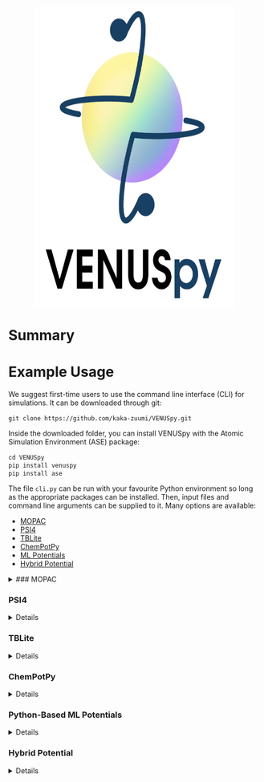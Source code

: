 <p align="center">
  <img align="center" width="400" height="600" src="images/venuspylogo1.png">
</p>

# Summary



# Example Usage

We suggest first-time users to use the command line interface (CLI) for simulations. It can be downloaded through git:

```
git clone https://github.com/kaka-zuumi/VENUSpy.git
```

Inside the downloaded folder, you can install VENUSpy with the Atomic Simulation Environment (ASE) package:

```
cd VENUSpy
pip install venuspy
pip install ase
```

The file `cli.py` can be run with your favourite Python environment so long as the appropriate packages can be installed. Then, input files and command line arguments can be supplied to it. Many options are available:

- [MOPAC](#mopac)
- [PSI4](#psi4)
- [TBLite](#tblite)
- [ChemPotPy](#chempotpy)
- [ML Potentials](#python-based-ml-potentials)
- [Hybrid Potential](#hybrid-potential)

<details>
<summary>### MOPAC</summary>

<img align="right" width="300" height="200" src="images/mopaclogo1.png">

To use MOPAC, it must first be installed somehow. On Ubuntu 24.0 for example, it can be installed with:

```
sudo apt install mopac
```

MOPAC is a general semiempirical software which means that it can be used for most reactions of interest. We will try it out on the B + C2H2 reaction. The input files describing the geometry and PES are as follows:

<details>
<summary>B.C2H2.input.xyz</summary>

```text
5

B      0.000000    0.000000    0.000000
C     -1.707100    1.879500    0.000000
C     -0.611600    2.321200    0.000000
H      0.365700    2.747600    0.000000
H     -2.684400    1.453100    0.000000
```
</details>

<details>
<summary>B.C2H2.input.mopac</summary>

```text
           method AM1
           charge 0
     multiplicity 2
          maxiter 1500
```
</details>

Then, any initial sampling and MD parameters can be given to this so long as the B and C2H2 are kept separate. For example, for a bimolecular collision initiated with 2.4 kcal/mol of collision energy and cold C2H2, the following command works:

```
python -u cli.py B.C2H2.input.xyz B.C2H2.input.mopac . --atomsInFirstGroup "1" --collisionEnergy 2.4 --impactParameter 1.0 --centerOfMassDistance 10.0 --production 100 --interval 1 --time_step 0.15 --INITQPa "thermal" --INITQPb "thermal" --TVIBa 300.0 --TROTa 300.0 --TVIBb 10.0 --TROTb 10.0 --n_threads 1 > production.log
```

Sometimes the SCF calculation in MOPAC does not converge which leads to the error: `ase.calculators.calculator.CalculationFailed: ... failed`. This happens about 1/5 times for this system; restarting it often resolves this.

</details>



### PSI4

<details>

<img align="right" width="400" height="200" src="images/psi4logo1.png">

To use PSI4, it can be installed with `conda`. You can create a conda environment for it like so:

```
conda create --name psi4md psi4 ase -c conda-forge
conda activate psi4md
```

PSI4 is a general ab initio software which means that it can be used for any adiabatic reaction. Thus, it can be used for the same B + C2H2 reaction. The same geometry file `B.C2H2.input.xyz` can be used, while the PES is altered as:

<details>
<summary>B.C2H2.input.xyz</summary>

```text
5

B      0.000000    0.000000    0.000000
C     -1.707100    1.879500    0.000000
C     -0.611600    2.321200    0.000000
H      0.365700    2.747600    0.000000
H     -2.684400    1.453100    0.000000
```
</details>

<details>
<summary>B.C2H2.input.psi4</summary>

```text
referencemethod uhf
     psi4method b3lyp/def2-sv(p)
         charge 0
   multiplicity 2
```
</details>

Similar to the MOPAC implementation, any initial sampling and MD parameters can be given to this so long as the B and C2H2 are kept separate. For example, for a bimolecular collision initiated with 2.4 kcal/mol of collision energy and cold C2H2, the following command works:

```
python -u cli.py B.C2H2.input.xyz B.C2H2.input.psi4 . --atomsInFirstGroup "1" --collisionEnergy 2.4 --impactParameter 1.0 --centerOfMassDistance 10.0 --production 100 --interval 1 --time_step 0.15 --INITQPa "thermal" --INITQPb "thermal" --TVIBa 300.0 --TROTa 300.0 --TVIBb 10.0 --TROTb 10.0 --n_threads 1 > production.log
```

While PSI4 is parallelized, it is a full electronic structure calculation so it takes more than a minute to do the molecular dynamics, let alone the initial sampling. By default, if there are convergence issues at any step of the initial sampling or dynamics, the ab initio calculation is restarted with slightly different or looser parameters. We suggest skipping a full trajectory simulation if trying this as a test.

</details>



### TBLite

<details>

<img align="right" width="400" height="200" src="images/xtblogo1.png">

To use TBLite, it can be installed with `pip`, like so:

```
pip install tblite
```

TBLite is a light-weight implementation of the extended tight-binding (xTB) Hamiltonian, which is a generic enough framework for most chemical reactions. Thus, it can be used for the same B + C2H2 reaction. The same geometry file `B.C2H2.input.xyz` can be used, while the PES is altered as:

<details>
<summary>B.C2H2.input.xyz</summary>

```text
5

B      0.000000    0.000000    0.000000
C     -1.707100    1.879500    0.000000
C     -0.611600    2.321200    0.000000
H      0.365700    2.747600    0.000000
H     -2.684400    1.453100    0.000000
```
</details>

<details>
<summary>B.C2H2.input.xtb</summary>

```text
      xtbmethod GFN2-xTB
         charge 0
   multiplicity 2
```
</details>

Similar to the MOPAC implementation, any initial sampling and MD parameters can be given to this so long as the B and C2H2 are kept separate. For example, for a bimolecular collision initiated with 2.4 kcal/mol of collision energy and cold C2H2, the following command works:

```
python -u cli.py B.C2H2.input.xyz B.C2H2.input.xtb . --atomsInFirstGroup "1" --collisionEnergy 2.4 --impactParameter 1.0 --centerOfMassDistance 10.0 --production 100 --interval 1 --time_step 0.15 --INITQPa "thermal" --INITQPb "thermal" --TVIBa 300.0 --TROTa 300.0 --TVIBb 10.0 --TROTb 10.0 --n_threads 1 > production.log
```

Sometimes the xTB calculation does not converge. By default, VENUSpy restarts the calculation a few times with slightly different parameters to try to save the trajectory.

</details>


### ChemPotPy

<details>

To use ChemPotPy, the main package can be installed with `pip` and some helper packages must be installed with `conda`. As suggested by the developers, a new conda environment can be made for chempotpy with the appropriate packages installed like so:

```
conda create --name chempotpy
conda activate chempotpy
conda install python=3.11
conda install mkl mkl-service
conda install -c conda-forge gfortran
pip install numpy "numpy>=1.26,<1.27"
pip install charset_normalizer
pip install ase
pip install chempotpy
```

ChemPotPy is a collection of analytical potentials, originally made in Fortran and then packaged with a Python wrapper. Thus, only specific chemical reactions can be studied. We will try it out on the O + O2 reaction; find the full list of reactions available at: https://github.com/shuyinan/chempotpy.  The input files describing the geometry and PES are as follows:

<details>
<summary>O.O2.input.xyz</summary>

```text
3

O    0.00000000   0.00000000  100.00000000
O    0.00000000   0.00000000    0.59301532
O    0.00000000   0.00000000   -0.59301532
```
</details>

<details>
<summary>O.O2.input.chempotpy</summary>

```text
Q1-Sgm    chempotpy O3 O3_6_5Ap_2023 0
```
</details>

Then, any initial sampling and MD parameters can be given to this. For example, for a bimolecular collision initiated with 2.4 kcal/mol of collision energy and cold O2, the following command works:

```
python -u cli.py O.O2.input.xyz O.O2.input.chempotpy . --atomsInFirstGroup "1" --collisionEnergy 2.4 --impactParameter 1.0 --centerOfMassDistance 10.0 --production 100 --interval 1 --time_step 0.15 --INITQPa "thermal" --INITQPb "thermal" --TVIBa 300.0 --TROTa 300.0 --TVIBb 10.0 --TROTb 10.0 --n_threads 1 > production.log
```

</details>



### Python-Based ML Potentials

<details>

<p>
<img align="right" width="250" height="100" src="images/pytorchlogo1.png">
</p>
<p>
<img align="right" width="300" height="200" src="images/tensorflowlogo1.jpg">
</p>

Many Python-based machine learning (ML) potentials exist now and because of the variety of different ML software, there may be conflicts between installed software. It is suggested to always create separate `conda` environments for each software. If `pip` is being used, separate Python virtual environments can be used for each software as well.

We will demonstrate interfaces with three examples: Schnet, sGDML, and Physnet.

For Schnet, first install an appropriate version (depending on the version of the model):

```
python3.11 -m venv .schnetmd
source .schnetmd/bin/activate
pip install torch==2.3 schnetpack==2.0.4 pytorch-lightning==2.2
pip install ase venuspy
```

And then do the initial sampling and MD:

```
python -u cli.py CH.C4H6.input.xyz MLmodels/CHC4H6/best_inference_model . --atomsInFirstGroup "1 2" --collisionEnergy 2.4 --impactParameter 1.0 --centerOfMassDistance 10.0 --production 100 --interval 1 --time_step 0.15 --INITQPa "thermal" --INITQPb "thermal" --TVIBa 300.0 --TROTa 300.0 --TVIBb 10.0 --TROTb 10.0 --n_threads 1 > production.log
```


For sGDML, first install the latest version with `pip`:

```
python -m venv .sgdmlmd
source .sgdmlmd/bin/activate
pip install sgdml
pip install ase venuspy
```

And then do the initial sampling and MD:

```
python -u cli.py HBr.HCl.input.xyz MLmodels/HBrHCl/model-train8000-sym2-sig0050.npz . --atomsInFirstGroup "1 2" --collisionEnergy 2.4 --impactParameter 1.0 --centerOfMassDistance 10.0 --production 100 --interval 1 --time_step 0.15 --INITQPa "thermal" --INITQPb "thermal" --TVIBa 300.0 --TROTa 300.0 --TVIBb 10.0 --TROTb 10.0 --n_threads 1 > production.log
```

For Physnet, first download the latest version from github and install tensorflow:

```
git clone https://github.com/MMunibas/PhysNet.git
conda create -n tensorflow1.14 tensorflow=1.14
conda activate tensorflow1.14
conda install ase -c conda-forge
```

You may need to change a few lines of code so that it works (there seem to be some backward compatability issues):

```
sed -i 's/import tensorflow as tf/import tensorflow.compat.v1 as tf/' PhysNet/*.py PhysNet/*/*.py PhysNet/*/*/*.py
sed -i 's/self._saver = tf.train.Saver(self.variables, save_relative_paths=True, max_to_keep=50)/self._saver = tf.train.Saver(max_to_keep=50)/' PhysNet/neural_network/NeuralNetwork.py
sed -i 's/@lru_cache/@lru_cache(maxsize=128)/' $(dirname $(which python))/../lib/python3.7/site-packages/ase/formula.py
sed -i 's/from importlib.metadata import entry_points/from importlib_metadata import entry_points/' $(dirname $(which python))/../lib/python3.7/site-packages/ase/io/formats.py
```

And then do the initial sampling and MD:

```
python -u cli.py CH.SH2.input.xyz MLmodels/CHSH2/model.physnet.config . --atomsInFirstGroup "1 2" --collisionEnergy 2.4 --impactParameter 1.0 --centerOfMassDistance 10.0 --production 100 --interval 1 --time_step 0.15 --INITQPa "thermal" --INITQPb "thermal" --TVIBa 300.0 --TROTa 300.0 --TVIBb 10.0 --TROTb 10.0 --n_threads 1 > production.log 2> /dev/null
```

</details>




### Hybrid Potential

<details>

Let's test this out on one of the simplest non-analytical potentials, MOPAC.

```
python -u cli.py B.C2H2.input.xyz B.C2H2.input.mopac . --MDtype "smoothed" --atomsInFirstGroup "1" --collisionEnergy 2.4 --impactParameter 1.0 --centerOfMassDistance 10.0 --production 100 --interval 1 --time_step 0.15 --INITQPa "thermal" --INITQPb "thermal" --TVIBa 300.0 --TROTa 300.0 --TVIBb 10.0 --TROTb 10.0 --n_threads 1 > production.log
```

</details>


